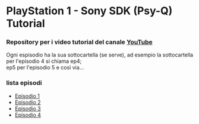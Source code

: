 # PlayStation 1 - Sony SDK (Psy-Q) Tutorial 

### Repository per i video tutorial del canale [YouTube](https://www.youtube.com/@FabioPallini88) 

Ogni espisodio ha la sua sottocartella (se serve), ad esempio la sottocartella per l'episodio 4 si chiama ep4;  
ep5 per l'episodio 5 e così via...

### lista episodi ###
- [Episodio 1](https://youtu.be/i6VDCKHl7Ww?si=brdGsHSPQMW6e3AA)
- [Episodio 2](https://youtu.be/gHbKUo3rB9I?si=pTeum24nzXGasc_X)
- [Episodio 3](https://youtu.be/jyC9cKJZEcM)
- [Episodio 4](https://youtu.be/GPby1GRmWSI?si=djG8N7SASNb54Hq6)
